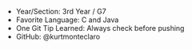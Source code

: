 - Year/Section: 3rd Year / G7
- Favorite Language: C and Java
- One Git Tip Learned: Always check before pushing
- GitHub: @kurtmonteclaro